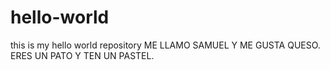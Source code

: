 # hello-world
this is my hello world repository
ME LLAMO SAMUEL Y ME GUSTA QUESO. ERES UN PATO Y TEN UN PASTEL. 
